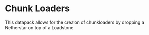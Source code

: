 # Chunk Loaders

This datapack allows for the creaton of chunkloaders by dropping a Netherstar on top of a Loadstone.
